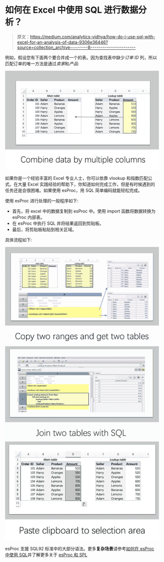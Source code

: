 # 如何在 Excel 中使用 SQL 进行数据分析？

> 原文：<https://medium.com/analytics-vidhya/how-do-i-use-sql-with-excel-for-an-analysis-of-data-9306e36446?source=collection_archive---------8----------------------->

例如，假设您有下面两个要合并成一个的表。因为查找表中缺少*订单 ID* 列，所以匹配订单的唯一方法是通过*卖家*和*产品*:

![](img/d5d8c22f7abd288a2a859ebd3cc90798.png)

如果你是一个经验丰富的 Excel 专业人士，你可以依靠 vlookup 和指数匹配公式。在大量 Excel 实践经验的帮助下，你知道如何完成工作，但是有时候遇到的任务还是会很困难。如果使用 esProc，用 SQL 简单编码就能轻松完成。

使用 esProc 进行处理的一般程序如下:

*   首先，将 excel 中的数据复制到 esProc 中。使用 import 函数将数据转换为 esProc 内部表。
*   在 esProc 中执行 SQL 并将结果返回到剪贴板。
*   最后，将剪贴板粘贴到相关区域。

具体流程如下:

![](img/d08fb122d9fd49fe45811e7190852020.png)![](img/f156ac71ef21ad6ba52049b539d10e69.png)![](img/bd1d7352c213823bf3e42104b7667ba2.png)

esProc 支援 SQL92 标准中的大部分语法。更多**复杂场景**请参考[如何在 esProc 中使用 SQL](http://c.raqsoft.com/article/1603680137640)并了解更多关于 [esProc 和 SPL](http://www.raqsoft.com/p/script-over-csv-xls)
